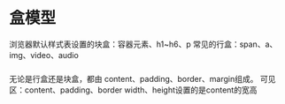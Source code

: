 # 盒模型
 浏览器默认样式表设置的块盒：容器元素、h1~h6、p
 常见的行盒：span、a、img、video、audio
 ### 
 无论是行盒还是块盒，都由 content、padding、border、margin组成。
 可见区：content、padding、border
 width、height设置的是content的宽高
